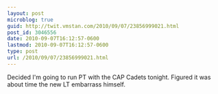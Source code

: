 ```yaml
---
layout: post
microblog: true
guid: http://twit.vmstan.com/2010/09/07/23856999021.html
post_id: 3046556
date: 2010-09-07T16:12:57-0600
lastmod: 2010-09-07T16:12:57-0600
type: post
url: /2010/09/07/23856999021.html
---
```

Decided I'm going to run PT with the CAP Cadets tonight. Figured it was about time the new LT embarrass himself.
